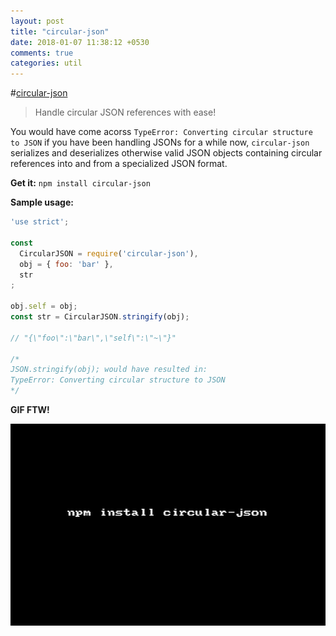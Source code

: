 ```yaml
---
layout: post
title: "circular-json"
date: 2018-01-07 11:38:12 +0530
comments: true
categories: util
---
```


#[circular-json](https://www.npmjs.com/package/circular-json)
> Handle circular JSON references with ease!

You would have come acorss `TypeError: Converting circular structure to JSON` if you have been handling JSONs for a while now, `circular-json` serializes and deserializes otherwise valid JSON objects containing circular references into and from a specialized JSON format.

__Get it:__ `npm install circular-json`

__Sample usage:__

```js
'use strict';

const
  CircularJSON = require('circular-json'),
  obj = { foo: 'bar' },
  str
;

obj.self = obj;
const str = CircularJSON.stringify(obj);

// "{\"foo\":\"bar\",\"self\":\"~\"}"

/*
JSON.stringify(obj); would have resulted in:
TypeError: Converting circular structure to JSON
*/
```

__GIF FTW!__

![circular-json](/images/circular-json/circular-json.gif)

